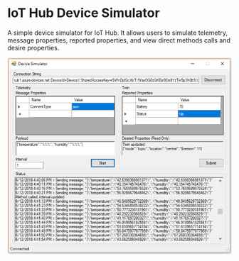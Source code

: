 # IoT Hub Device Simulator

A simple device simulator for IoT Hub. It allows users to simulate telemetry, message properties, reported properties, and view direct methods calls and desire properties.

![alt text](./images/screen.png "Screen")

